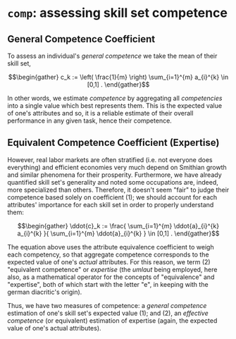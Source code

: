 # `comp`: assessing skill set competence

## General Competence Coefficient
To assess an individual's *general competence* we take the mean of their skill set,

```math
\begin{gather}
c_k := 
\left(
    \frac{1}{m}
\right)
\sum_{i=1}^{m}
a_{i}^{k}
\in
[0,1]
.
\end{gather}
```

In other words, we estimate *competence* by aggregating all *competencies* into a single value which best represents them. This  is the expected value of one's attributes and so, it is a reliable estimate of their overall performance in any given task, hence their competence.

## Equivalent Competence Coefficient (Expertise)
However, real labor markets are often stratified (i.e. not everyone does everything) and efficient economies very much depend on Smithian growth and similar phenomena for their prosperity. Furthermore, we have already quantified skill set's generality and noted some occupations are, indeed, more specialized than others. Therefore, it doesn't seem "fair" to judge their competence based solely on coefficient (1); we should account for each attributes' importance for each skill set in order to properly understand them: 

```math
\begin{gather}
\ddot{c}_k := 
\frac{
    \sum_{i=1}^{m}
    \ddot{a}_{i}^{k}
    a_{i}^{k}
}{
    \sum_{i=1}^{m}
    \ddot{a}_{i}^{k}
}
\in
[0,1]
.
\end{gather}
```

The equation above uses the attribute equivalence coefficient to weigh each competency, so that aggregate competence corresponds to the expected value of one's *actual* attributes. For this reason, we term (2) "equivalent competence" or *expertise* (the *umlaut* being employed, here also, as a mathematical operator for the concepts of "equivalence" and "expertise", both of which start with the letter "e", in keeping with the german diacritic's origin).

Thus, we have two measures of competence: a *general competence* estimation of one's skill set's expected value (1); and (2), an *effective competence* (or equivalent) estimation of expertise (again, the expected value of one's actual attributes).